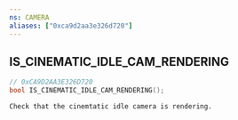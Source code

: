 ```yaml
---
ns: CAMERA
aliases: ["0xca9d2aa3e326d720"]
---
```

## IS_CINEMATIC_IDLE_CAM_RENDERING

```c
// 0xCA9D2AA3E326D720
bool IS_CINEMATIC_IDLE_CAM_RENDERING();
```

```
Check that the cinemtatic idle camera is rendering.
```
